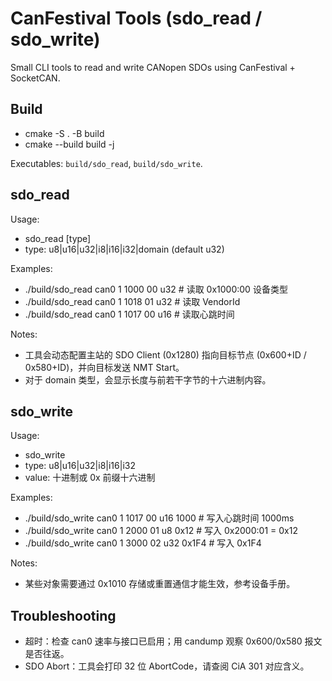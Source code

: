 # CanFestival Tools (sdo_read / sdo_write)

Small CLI tools to read and write CANopen SDOs using CanFestival + SocketCAN.

## Build

- cmake -S . -B build
- cmake --build build -j

Executables: `build/sdo_read`, `build/sdo_write`.

## sdo_read

Usage:

- sdo_read <can-if> <nodeId> <index-hex> <subidx-hex> [type]
- type: u8|u16|u32|i8|i16|i32|domain (default u32)

Examples:

- ./build/sdo_read can0 1 1000 00 u32   # 读取 0x1000:00 设备类型
- ./build/sdo_read can0 1 1018 01 u32   # 读取 VendorId
- ./build/sdo_read can0 1 1017 00 u16   # 读取心跳时间

Notes:
- 工具会动态配置主站的 SDO Client (0x1280) 指向目标节点 (0x600+ID / 0x580+ID)，并向目标发送 NMT Start。
- 对于 domain 类型，会显示长度与前若干字节的十六进制内容。

## sdo_write

Usage:

- sdo_write <can-if> <nodeId> <index-hex> <subidx-hex> <type> <value>
- type: u8|u16|u32|i8|i16|i32
- value: 十进制或 0x 前缀十六进制

Examples:

- ./build/sdo_write can0 1 1017 00 u16 1000   # 写入心跳时间 1000ms
- ./build/sdo_write can0 1 2000 01 u8 0x12    # 写入 0x2000:01 = 0x12
- ./build/sdo_write can0 1 3000 02 u32 0x1F4  # 写入 0x1F4

Notes:
- 某些对象需要通过 0x1010 存储或重置通信才能生效，参考设备手册。

## Troubleshooting

- 超时：检查 can0 速率与接口已启用；用 candump 观察 0x600/0x580 报文是否往返。
- SDO Abort：工具会打印 32 位 AbortCode，请查阅 CiA 301 对应含义。